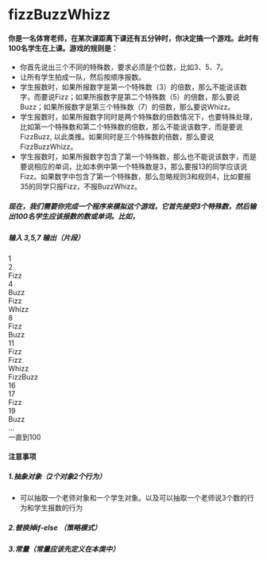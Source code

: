 # fizzBuzzWhizz
#### 你是一名体育老师，在某次课距离下课还有五分钟时，你决定搞一个游戏。此时有100名学生在上课。游戏的规则是：
* 你首先说出三个不同的特殊数，要求必须是个位数，比如3、5、7。
* 让所有学生拍成一队，然后按顺序报数。
* 学生报数时，如果所报数字是第一个特殊数（3）的倍数，那么不能说该数字，而要说Fizz；如果所报数字是第二个特殊数（5）的倍数，那么要说Buzz；如果所报数字是第三个特殊数（7）的倍数，那么要说Whizz。
* 学生报数时，如果所报数字同时是两个特殊数的倍数情况下，也要特殊处理，比如第一个特殊数和第二个特殊数的倍数，那么不能说该数字，而是要说FizzBuzz, 以此类推。如果同时是三个特殊数的倍数，那么要说FizzBuzzWhizz。
* 学生报数时，如果所报数字包含了第一个特殊数，那么也不能说该数字，而是要说相应的单词，比如本例中第一个特殊数是3，那么要报13的同学应该说Fizz。如果数字中包含了第一个特殊数，那么忽略规则3和规则4，比如要报35的同学只报Fizz，不报BuzzWhizz。
##### 现在，我们需要你完成一个程序来模拟这个游戏，它首先接受3个特殊数，然后输出100名学生应该报数的数或单词。比如， 
##### 输入 3,5,7 输出（片段）
1   
2  
Fizz  
4  
Buzz  
Fizz  
Whizz  
8  
Fizz  
Buzz  
11  
Fizz  
Fizz  
Whizz  
FizzBuzz  
16  
17  
Fizz  
19  
Buzz   
…   
一直到100

#### 注意事项
##### 1.抽象对象（2个对象2个行为）
* 可以抽取一个老师对象和一个学生对象。以及可以抽取一个老师说3个数的行为和学生报数的行为
##### 2.替换掉if-else （策略模式）
##### 3.常量（常量应该先定义在本类中）